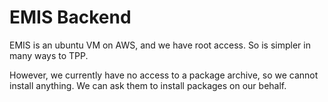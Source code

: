 # EMIS Backend

EMIS is an ubuntu VM on AWS, and we have root access. So is simpler in
many ways to TPP.

However, we currently have no access to a package archive, so we cannot install
anything. We can ask them to install packages on our behalf.


